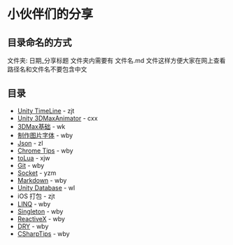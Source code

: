 # 小伙伴们的分享

## 目录命名的方式

文件夹: 日期_分享标题
文件夹内需要有 文件名.md 文件这样方便大家在网上查看
路径名和文件名不要包含中文

## 目录
- [Unity TimeLine](./171101_unityTimeLine/README.md) - zjt
- [Unity 3DMaxAnimator](./171103_3DMaxAnimator/README.md) - cxx
- [3DMax基础](./171027_3DMax/README.md) - wk
- [制作图片字体](./171026_BitmapFont/README.md) - wby
- [Json](./170710_Json/Json.md) - zl
- [Chrome Tips](./170712_Chrome/README.md) - wby
- [toLua](./170703_ToLua/ToLua.md) - xjw
- [Git](./170621_Git/gitStep1_base.md) - wby
- [Socket](./170620_socket/Socket.md) - yzm
- [Markdown](./170616_markdown/README.md) - wby
- [Unity Database](./170614_UnityDatabase/Unity_Database.md) - wl
- iOS 打包 - zjt
- [LINQ](./170605_LINQ/README.md) - wby
- [Singleton](./170523_Singleton/singleton.md) - wby
- [ReactiveX](./170520_ReactiveX/README.md) - wby
- [DRY](./170517_DRY/) - wby
- [CSharpTips](./170515_CSharpTips/README.md) - wby


